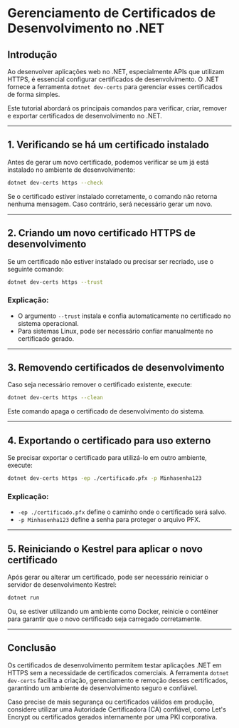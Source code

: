# Gerenciamento de Certificados de Desenvolvimento no .NET

## Introdução

Ao desenvolver aplicações web no .NET, especialmente APIs que utilizam HTTPS, é essencial configurar certificados de desenvolvimento. O .NET fornece a ferramenta `dotnet dev-certs` para gerenciar esses certificados de forma simples.

Este tutorial abordará os principais comandos para verificar, criar, remover e exportar certificados de desenvolvimento no .NET.

---

## 1. Verificando se há um certificado instalado

Antes de gerar um novo certificado, podemos verificar se um já está instalado no ambiente de desenvolvimento:

```sh
dotnet dev-certs https --check
```

Se o certificado estiver instalado corretamente, o comando não retorna nenhuma mensagem. Caso contrário, será necessário gerar um novo.

---

## 2. Criando um novo certificado HTTPS de desenvolvimento

Se um certificado não estiver instalado ou precisar ser recriado, use o seguinte comando:

```sh
dotnet dev-certs https --trust
```

### Explicação:
- O argumento `--trust` instala e confia automaticamente no certificado no sistema operacional.
- Para sistemas Linux, pode ser necessário confiar manualmente no certificado gerado.

---

## 3. Removendo certificados de desenvolvimento

Caso seja necessário remover o certificado existente, execute:

```sh
dotnet dev-certs https --clean
```

Este comando apaga o certificado de desenvolvimento do sistema.

---

## 4. Exportando o certificado para uso externo

Se precisar exportar o certificado para utilizá-lo em outro ambiente, execute:

```sh
dotnet dev-certs https -ep ./certificado.pfx -p Minhasenha123
```

### Explicação:
- `-ep ./certificado.pfx` define o caminho onde o certificado será salvo.
- `-p Minhasenha123` define a senha para proteger o arquivo PFX.

---

## 5. Reiniciando o Kestrel para aplicar o novo certificado

Após gerar ou alterar um certificado, pode ser necessário reiniciar o servidor de desenvolvimento Kestrel:

```sh
dotnet run
```

Ou, se estiver utilizando um ambiente como Docker, reinicie o contêiner para garantir que o novo certificado seja carregado corretamente.

---

## Conclusão

Os certificados de desenvolvimento permitem testar aplicações .NET em HTTPS sem a necessidade de certificados comerciais. A ferramenta `dotnet dev-certs` facilita a criação, gerenciamento e remoção desses certificados, garantindo um ambiente de desenvolvimento seguro e confiável.

Caso precise de mais segurança ou certificados válidos em produção, considere utilizar uma Autoridade Certificadora (CA) confiável, como Let's Encrypt ou certificados gerados internamente por uma PKI corporativa.